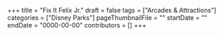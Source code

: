 +++
title = "Fix It Felix Jr."
draft = false
tags = ["Arcades & Attractions"]
categories = ["Disney Parks"]
pageThumbnailFile = ""
startDate = ""
endDate = "0000-00-00"
contributors = []
+++
